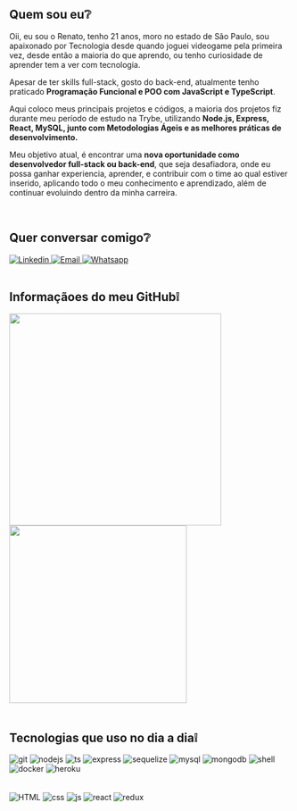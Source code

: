 ## **Quem sou eu**❔
<p>
  Oii, eu sou o Renato, tenho 21 anos, moro no estado de São Paulo, sou apaixonado por Tecnologia desde quando joguei videogame pela primeira vez, desde então a maioria do que aprendo, ou tenho curiosidade de aprender tem a ver com tecnologia.

  Apesar de ter skills full-stack, gosto do back-end, atualmente tenho praticado **Programação Funcional e POO com JavaScript e TypeScript**.

  Aqui coloco meus principais projetos e códigos, a maioria dos projetos fiz durante meu período de estudo na Trybe, utilizando **Node.js, Express, React, MySQL, junto com Metodologias Ágeis e as melhores práticas de desenvolvimento.**

  Meu objetivo atual, é encontrar uma **nova oportunidade como desenvolvedor full-stack ou back-end**, que seja desafiadora, onde eu possa ganhar experiencia, aprender, e contribuir com o time ao qual estiver inserido, aplicando todo o meu conhecimento e aprendizado, além de continuar evoluindo dentro da minha carreira.
</p>
<br>

## **Quer conversar comigo**❔

<a href="https://www.linkedin.com/in/renatoadorno/" target="_blank">
  <img src="https://img.shields.io/badge/LinkedIn-0077B5?style=for-the-badge&logo=linkedin&logoColor=white" alt="Linkedin">
</a>
<a href="mailto:renattoadorno@gmail.com" target="_blank">
  <img src="https://img.shields.io/badge/Gmail-D14836?style=for-the-badge&logo=gmail&logoColor=white" alt="Email">
</a>
<a href="https://api.whatsapp.com/send?phone=5567992059592&text=Estou%20entrando%20em%20contato%20atrav%C3%A9s%20GitHub" target="_blank">
  <img src="https://img.shields.io/badge/WhatsApp-25D366?style=for-the-badge&logo=whatsapp&logoColor=white" alt="Whatsapp">
</a>
<br></br>

<!-- ## **Quer saber um pouco mais**❔

<a href="" target="_blank">
  <img src="https://img.shields.io/badge/WebSite-Portfolio-blue?style=for-the-badge&logo=arrow" alt="site">
</a>
<a href="https://drive.google.com/file/d/10K-cshxJFqklnV_AG4y4tau1qJgsmKk4/view?usp=sharing" download target="_blank">
  <img src="https://img.shields.io/badge/CV-Download-green?style=for-the-badge&logo=arrow" alt="cv">
</a> -->

## **Informaçãoes do meu GitHub**❕

<div style="display: inline-block;">
  <a href="https://github.com/RENATOADORNO">
  <img width="380px"src="https://github-readme-stats.vercel.app/api?username=RENATOADORNO&show_icons=true&theme=dracula&include_all_commits=true&count_private=true"/>
  <img width="318px" src="https://github-readme-stats.vercel.app/api/top-langs/?username=RENATOADORNO&layout=compact&langs_count=7&theme=dracula"/>
</div>
<br></br>

<div style="display: inline-block;">
  <h2><b>Tecnologias que uso no dia a dia❕</b></h2>
  <section>
    <img src="https://img.shields.io/badge/GIT-E44C30?style=for-the-badge&logo=git&logoColor=white" alt="git">
    <img src="https://img.shields.io/badge/Node.js-43853D?style=for-the-badge&logo=node.js&logoColor=white" alt="nodejs">
    <img src="https://img.shields.io/badge/TypeScript-007ACC?style=for-the-badge&logo=typescript&logoColor=white" alt="ts">
    <img src="https://img.shields.io/badge/Express.js-000000?style=for-the-badge&logo=express&logoColor=white" alt="express">
    <img src="https://img.shields.io/badge/sequelize-323330?style=for-the-badge&logo=sequelize&logoColor=blue" alt="sequelize">
    <img src="https://img.shields.io/badge/MySQL-00000F?style=for-the-badge&logo=mysql&logoColor=white" alt="mysql">
    <img src="https://img.shields.io/badge/MongoDB-4EA94B?style=for-the-badge&logo=mongodb&logoColor=white" alt="mongodb">
    <img src="https://img.shields.io/badge/shell_script-%23121011.svg?style=for-the-badge&logo=gnu-bash&logoColor=white" alt="shell">
    <img src="https://img.shields.io/badge/docker-%230db7ed.svg?style=for-the-badge&logo=docker&logoColor=white" alt="docker">
    <img src="https://img.shields.io/badge/Heroku-430098?style=for-the-badge&logo=heroku&logoColor=white" alt="heroku">
  </section>
  <br></br>
  <section>
    <img src="https://img.shields.io/badge/html5-%23E34F26.svg?style=for-the-badge&logo=html5&logoColor=white" alt="HTML">
    <img src="https://img.shields.io/badge/css3-%231572B6.svg?style=for-the-badge&logo=css3&logoColor=white" alt="css">
    <img src="https://img.shields.io/badge/JavaScript-F7DF1E?style=for-the-badge&logo=javascript&logoColor=black" alt="js">
    <img src="https://img.shields.io/badge/react-%2320232a.svg?style=for-the-badge&logo=react&logoColor=%2361DAFB" alt="react">
    <img src="https://img.shields.io/badge/Redux-593D88?style=for-the-badge&logo=redux&logoColor=white" alt="redux">
  </section>
</div>
<br></br>
